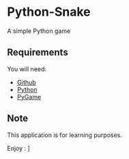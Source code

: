 # Python-Snake
A simple Python game

## Requirements
You will need:
- [Github](https://desktop.github.com/)
- [Python](https://www.python.org/downloads/)
- [PyGame](https://www.pygame.org/wiki/GettingStarted)

## Note
This application is for learning purposes.

Enjoy : ] 
